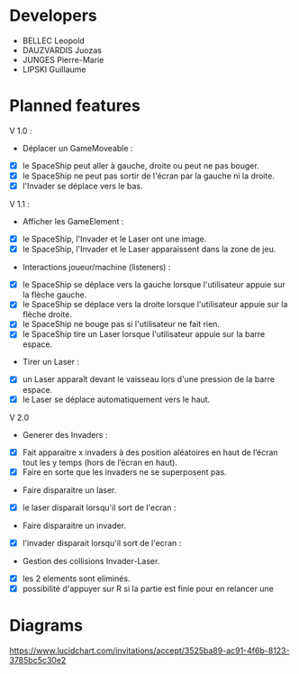 # Developers

* BELLEC Leopold
* DAUZVARDIS Juozas
* JUNGES Pierre-Marie
* LIPSKI Guillaume

# Planned features

V 1.0 :
* Déplacer un GameMoveable :
 - [x] le SpaceShip peut aller à gauche, droite ou peut ne pas bouger.
 - [x] le SpaceShip ne peut pas sortir de l'écran par la gauche ni la droite.
 - [x] l'Invader se déplace vers le bas.

V 1.1 :
* Afficher les GameElement :
 - [x] le SpaceShip, l'Invader et le Laser ont une image. 
 - [x] le SpaceShip, l'Invader et le Laser apparaissent dans la zone de jeu. 
* Interactions joueur/machine (listeners) :
 - [x] le SpaceShip se déplace vers la gauche lorsque l'utilisateur appuie sur la flèche gauche. 
 - [x] le SpaceShip se déplace vers la droite lorsque l'utilisateur appuie sur la flèche droite. 
 - [x] le SpaceShip ne bouge pas si l'utilisateur ne fait rien. 
 - [x] le SpaceShip tire un Laser lorsque l'utilisateur appuie sur la barre espace. 
* Tirer un Laser :
 - [x] un Laser apparaît devant le vaisseau lors d'une pression de la barre espace. 
 - [x] le Laser se déplace automatiquement vers le haut. 

V 2.0
* Generer des Invaders :
 - [x] Fait apparaitre x invaders à des position aléatoires en haut de l’écran tout les y temps (hors de l’écran en haut).
 - [x] Faire en sorte que les invaders ne se superposent pas.
* Faire disparaitre un laser.
 - [x] le laser disparait lorsqu'il sort de l'ecran :
* Faire disparaitre un invader.
 - [x] l'invader disparait lorsqu'il sort de l'ecran :
* Gestion des collisions Invader-Laser.
 - [x] les 2 elements sont eliminés.
 - [x] possibilité d'appuyer sur R si la partie est finie pour en relancer une

# Diagrams

https://www.lucidchart.com/invitations/accept/3525ba89-ac91-4f6b-8123-3785bc5c30e2
